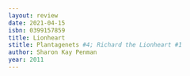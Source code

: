 ```yaml
---
layout: review
date: 2021-04-15
isbn: 0399157859
title: Lionheart 
stitle: Plantagenets #4; Richard the Lionheart #1
author: Sharon Kay Penman
year: 2011
---
```

